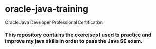 # oracle-java-training
Oracle Java Developer Professional Certification

### This repository contains the exercises I used to practice and improve my java skills in order to pass the Java SE exam. 
